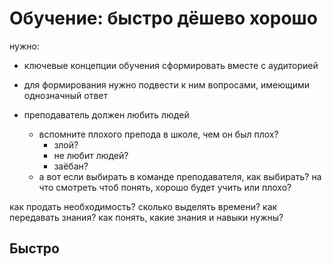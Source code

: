 # Обучение: быстро дёшево хорошо

нужно:
- ключевые концепции обучения сформировать вместе с аудиторией
- для формирования нужно подвести к ним вопросами, имеющими однозначный ответ

- преподаватель должен любить людей
	- вспомните плохого препода в школе, чем он был плох?
		- злой?
		- не любит людей?
		- заёбан?
	- а вот если выбирать в команде преподавателя, как выбирать?
	на что смотреть чтоб понять, хорошо будет учить или плохо?

как продать необходимость?
сколько выделять времени?
как передавать знания?
как понять, какие знания и навыки нужны?

## Быстро


